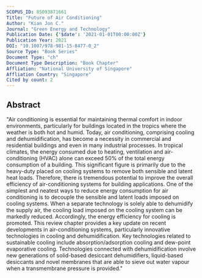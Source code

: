 ```yaml
---
SCOPUS_ID: 85093871661
Title: "Future of Air Conditioning"
Author: "Kian Jon C."
Journal: "Green Energy and Technology"
Publication Date: {'$date': '2021-01-01T00:00:00Z'}
Publication Year: 2021
DOI: "10.1007/978-981-15-8477-0_2"
Source Type: "Book Series"
Document Type: "ch"
Document Type Description: "Book Chapter"
Affliation: "National University of Singapore"
Affliation Country: "Singapore"
Cited by count: 2
---
```


## Abstract
"Air conditioning is essential for maintaining thermal comfort in indoor environments, particularly for buildings located in the tropics where the weather is both hot and humid. Today, air conditioning, comprising cooling and dehumidification, has become a necessity in commercial and residential buildings and even in many industrial processes. In tropical climates, the energy consumed due to heating, ventilation and air-conditioning (HVAC) alone can exceed 50% of the total energy consumption of a building. This significant figure is primarily due to the heavy-duty placed on cooling systems to remove both sensible and latent heat loads. Therefore, there is tremendous potential to improve the overall efficiency of air-conditioning systems for building applications. One of the simplest and neatest ways to reduce energy consumption for air conditioning is to decouple the sensible and latent loads imposed on cooling systems. When a separate technology is solely able to dehumidify the supply air, the cooling load imposed on the cooling system can be markedly reduced. Accordingly, the energy efficiency for cooling is promoted. This review chapter provides a key update on recent developments in air-conditioning systems, particularly innovative technologies in cooling and dehumidification. Key technologies related to sustainable cooling include absorption/adsorption cooling and dew-point evaporative cooling. Technologies connected with dehumidification involve new generations of solid-based desiccant dehumidifiers, liquid-based desiccants and novel membranes that are able to sieve out water vapour when a transmembrane pressure is provided."
